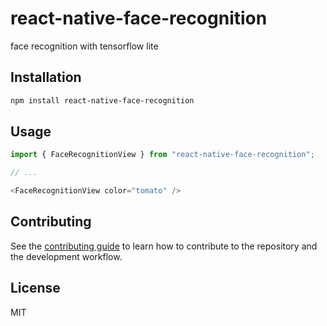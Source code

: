 # react-native-face-recognition

face recognition with tensorflow lite

## Installation

```sh
npm install react-native-face-recognition
```

## Usage

```js
import { FaceRecognitionView } from "react-native-face-recognition";

// ...

<FaceRecognitionView color="tomato" />
```

## Contributing

See the [contributing guide](CONTRIBUTING.md) to learn how to contribute to the repository and the development workflow.

## License

MIT
